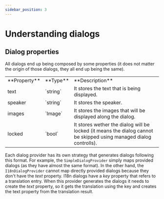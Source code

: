 ```yaml
---
sidebar_position: 3
---
```


# Understanding dialogs

## Dialog properties

All dialogs end up being composed by some properties (it does not matter the origin of those dialogs, they all end up being the same).

<table>
    <tr>
        <td>**Property**</td>
        <td>**Type**</td>
        <td>**Description**</td>
    </tr>
    <tr>
        <td>text</td>
        <td>`string`</td>
        <td>It stores the text that is being displayed.</td>
    </tr>
    <tr>
        <td>speaker</td>
        <td>`string`</td>
        <td>It stores the speaker.</td>
    </tr>
    <tr>
        <td>images</td>
        <td>`Image`</td>
        <td>It stores the images that will be displayed along the dialog.</td>
    </tr>
    <tr>
        <td>locked</td>
        <td>`bool`</td>
        <td>It stores wether the dialog will be locked (it means the dialog cannot be skipped using managed dialog controlls).</td>
    </tr>
</table>

Each dialog provider has its own strategy that generates dialogs following this format. For example, the `SimpleDialogProvider` simply maps provided dialogs (as they have almost the same format). In the other hand, the `I18nDialogProvider` cannot map directly provided dialogs because they don't have the _text_ property. I18n dialogs have a _key_ property that refers to a translation entry. When this provider generates the dialogs it needs to create the _text_ property, so it gets the translation using the key and creates the text property from the translation result.
